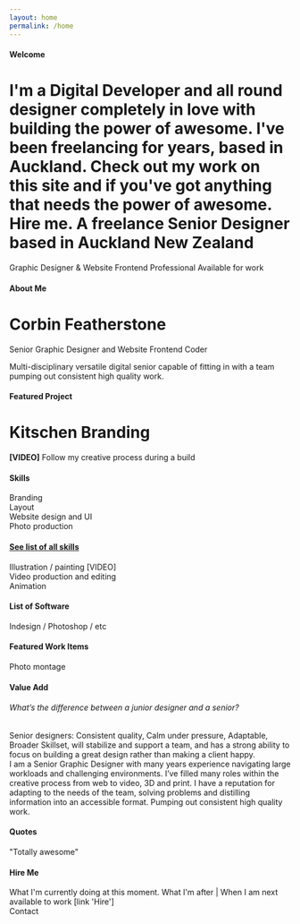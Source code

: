 ```yaml
---
layout: home
permalink: /home
---
```


<div class="full-row">
<div class="container">
  <h4>Welcome</h4>
<h1>I'm a Digital Developer and all round designer completely in love with building the power of awesome. I've been freelancing for years, based in Auckland. Check out my work on this site and if you've got anything that needs the power of awesome. Hire me. A freelance Senior Designer based in Auckland New Zealand</h1>Graphic Designer & Website Frontend Professional Available for work
</div> <!--/container-->
</div> <!--/full-row-->

<div class="full-row">
<div class="container">
<h4>About Me</h4>
<h1>Corbin Featherstone</h1>
Senior Graphic Designer and Website Frontend Coder<br />
<p>Multi-disciplinary versatile digital senior capable of fitting in with a team pumping out consistent high quality work.</p>
</div> <!--/container-->
</div> <!--/full-row-->

<div class="full-row">
<div class="container">
<h4>Featured Project</h4>
<h1>Kitschen Branding</h1>
<strong>[VIDEO]</strong> Follow my creative process during a build
</div> <!--/container-->
</div> <!--/full-row-->

<div class="full-row">
<div class="container">
<h4>Skills</h4>
<div class="row">
<div class="col">Branding</div>
<div class="col">Layout </div>
<div class="col">Website design and UI</div>
<div class="col">Photo production</div>
</div> <!--/row-->
<h4><a href="/home"> See list of all skills</a> </h4>
Illustration / painting [VIDEO]<br />
Video production and editing<br />
Animation<br />
</div> <!--/container-->
</div> <!--/full-row-->

<div class="full-row">
<div class="container">
<h4>List of Software</h4> Indesign / Photoshop / etc
</div> <!--/container-->
</div> <!--/full-row-->

<div class="full-row">
<div class="container">
<h4>Featured Work Items</h4>
Photo montage
</div> <!--/container-->
</div> <!--/full-row-->

<div class="full-row">
<div class="container">
<h4>Value Add</h4>
<h6>What’s the difference between a junior designer and a senior?</h6>
Senior designers: Consistent quality, Calm under pressure, Adaptable, Broader Skillset, will stabilize and support a team, and has a strong ability to focus on building a great design rather than making a client happy.<br />
I am a Senior Graphic Designer with many years experience navigating large workloads and challenging environments. I’ve filled many roles within the creative process from web to video, 3D and print. I have a reputation for adapting to the needs of the team, solving problems and distilling information into an accessible format. Pumping out consistent high quality work.
</div> <!--/container-->
</div> <!--/full-row-->

<div class="full-row">
<div class="container">
<h4>Quotes</h4>
"Totally awesome"
</div> <!--/container-->
</div> <!--/full-row-->

<div class="full-row">
<div class="container">
<h4>Hire Me</h4>
What I'm currently doing at this moment. What I'm after | When I am next available to work [link 'Hire']
</div> <!--/container-->
</div> <!--/full-row-->

<div class="full-row">
<div class="container">
Contact
</div> <!--/container-->
</div> <!--/full-row-->
